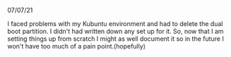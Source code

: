 07/07/21

 I faced problems with my Kubuntu environment and had to delete the dual boot partition. I didn't had written down any set up for it. So, now that I am setting things up from scratch I might as well document it so in the future I won't have too much of a pain point.(hopefully)
